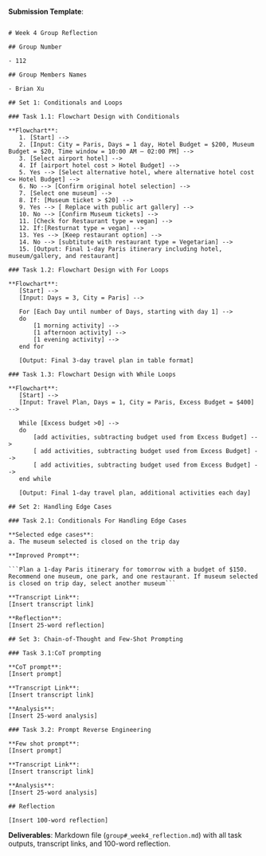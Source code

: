 **Submission Template**:

```

# Week 4 Group Reflection

## Group Number

- 112

## Group Members Names

- Brian Xu

## Set 1: Conditionals and Loops

### Task 1.1: Flowchart Design with Conditionals

**Flowchart**:
   1. [Start] -->  
   2. [Input: City = Paris, Days = 1 day, Hotel Budget = $200, Museum Budget = $20, Time window = 10:00 AM – 02:00 PM] -->  
   3. [Select airport hotel] -->  
   4. If [airport hotel cost > Hotel Budget] -->  
   5. Yes --> [Select alternative hotel, where alternative hotel cost <= Hotel Budget] -->  
   6. No --> [Confirm original hotel selection] -->  
   7. [Select one museum] -->  
   8. If: [Museum ticket > $20] -->  
   9. Yes --> [ Replace with public art gallery] -->  
   10. No --> [Confirm Museum tickets] -->  
   11. [Check for Restaurant type = vegan] -->  
   12. If:[Resturnat type = vegan] -->  
   13. Yes --> [Keep restaurant option] -->  
   14. No --> [subtitute with restaurant type = Vegetarian] -->  
   15. [Output: Final 1-day Paris itinerary including hotel, museum/gallery, and restaurant]  

### Task 1.2: Flowchart Design with For Loops

**Flowchart**:
   [Start] -->
   [Input: Days = 3, City = Paris] -->
   
   For [Each Day until number of Days, starting with day 1] -->
   do
       [1 morning activity] -->
       [1 afternoon activity] -->
       [1 evening activity] -->
   end for

   [Output: Final 3-day travel plan in table format]

### Task 1.3: Flowchart Design with While Loops

**Flowchart**:
   [Start] -->
   [Input: Travel Plan, Days = 1, City = Paris, Excess Budget = $400] -->
   
   While [Excess budget >0] -->
   do
       [add activities, subtracting budget used from Excess Budget] -->
       [ add activities, subtracting budget used from Excess Budget] -->
       [ add activities, subtracting budget used from Excess Budget] -->
   end while
   
   [Output: Final 1-day travel plan, additional activities each day]

## Set 2: Handling Edge Cases

### Task 2.1: Conditionals For Handling Edge Cases

**Selected edge cases**:
a. The museum selected is closed on the trip day

**Improved Prompt**:

```Plan a 1-day Paris itinerary for tomorrow with a budget of $150. Recommend one museum, one park, and one restaurant. If museum selected is closed on trip day, select another museum```

**Transcript Link**:
[Insert transcript link]

**Reflection**:
[Insert 25-word reflection]

## Set 3: Chain-of-Thought and Few-Shot Prompting

### Task 3.1:CoT prompting

**CoT prompt**:
[Insert prompt]

**Transcript Link**:
[Insert transcript link]

**Analysis**:
[Insert 25-word analysis]

### Task 3.2: Prompt Reverse Engineering

**Few shot prompt**:
[Insert prompt]

**Transcript Link**:
[Insert transcript link]

**Analysis**:
[Insert 25-word analysis]

## Reflection

[Insert 100-word reflection]

```

**Deliverables**: Markdown file (`group#_week4_reflection.md`) with all task outputs, transcript links, and 100-word reflection.
